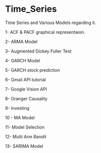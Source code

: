 # Time_Series
Time Series and Various Models regarding it.


1- ACF & PACF graphical representaion.

2- ARMA Model

3- Augmented Dickey Fuller Test

4- GARCH Model

5- GARCH stock prediction

6- Gmail API tutorial

7- Google Vision API

8- Granger Causality

9- Investing

10 - MA Model

11- Model Selection

12- Multi Arm Bandit

13- SARIMA Model
